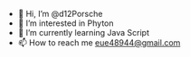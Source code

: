 - 👋 Hi, I’m @d12Porsche
- 👀 I’m interested in Phyton
- 🌱 I’m currently learning Java Script
- 📫 How to reach me eue48944@gmail.com

<!---
d12Porsche/d12Porsche is a ✨ special ✨ repository because its `README.md` (this file) appears on your GitHub profile.
You can click the Preview link to take a look at your changes.
--->
